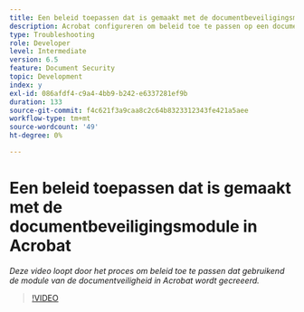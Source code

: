 ```yaml
---
title: Een beleid toepassen dat is gemaakt met de documentbeveiligingsmodule in Acrobat
description: Acrobat configureren om beleid toe te passen op een document met behulp van documentbeveiliging
type: Troubleshooting
role: Developer
level: Intermediate
version: 6.5
feature: Document Security
topic: Development
index: y
exl-id: 086afdf4-c9a4-4bb9-b242-e6337281ef9b
duration: 133
source-git-commit: f4c621f3a9caa8c2c64b8323312343fe421a5aee
workflow-type: tm+mt
source-wordcount: '49'
ht-degree: 0%

---
```


# Een beleid toepassen dat is gemaakt met de documentbeveiligingsmodule in Acrobat

*Deze video loopt door het proces om beleid toe te passen dat gebruikend de module van de documentveiligheid in Acrobat wordt gecreeerd.*

>[!VIDEO](https://video.tv.adobe.com/v/335486?quality=12&learn=on)
